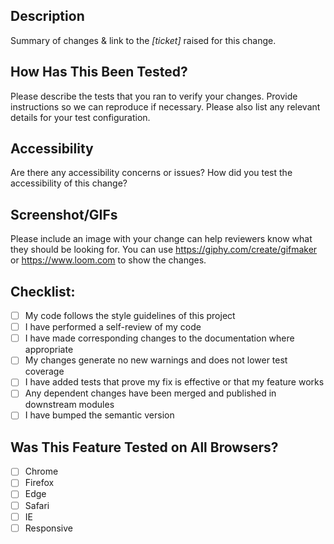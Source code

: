 ## Description

Summary of changes & link to the *[ticket]* raised for this change.

## How Has This Been Tested?
Please describe the tests that you ran to verify your changes. Provide instructions so we can reproduce if necessary. Please also list any relevant details for your test configuration.

## Accessibility

Are there any accessibility concerns or issues? How did you test the accessibility of this change?

## Screenshot/GIFs

Please include an image with your change can help reviewers know what they should be looking for. You can use https://giphy.com/create/gifmaker or https://www.loom.com to show the changes.

## Checklist:
- [ ] My code follows the style guidelines of this project
- [ ] I have performed a self-review of my code
- [ ] I have made corresponding changes to the documentation where appropriate
- [ ] My changes generate no new warnings and does not lower test coverage
- [ ] I have added tests that prove my fix is effective or that my feature works
- [ ] Any dependent changes have been merged and published in downstream modules
- [ ] I have bumped the semantic version

## Was This Feature Tested on All Browsers?

- [ ] Chrome
- [ ] Firefox
- [ ] Edge
- [ ] Safari
- [ ] IE
- [ ] Responsive
